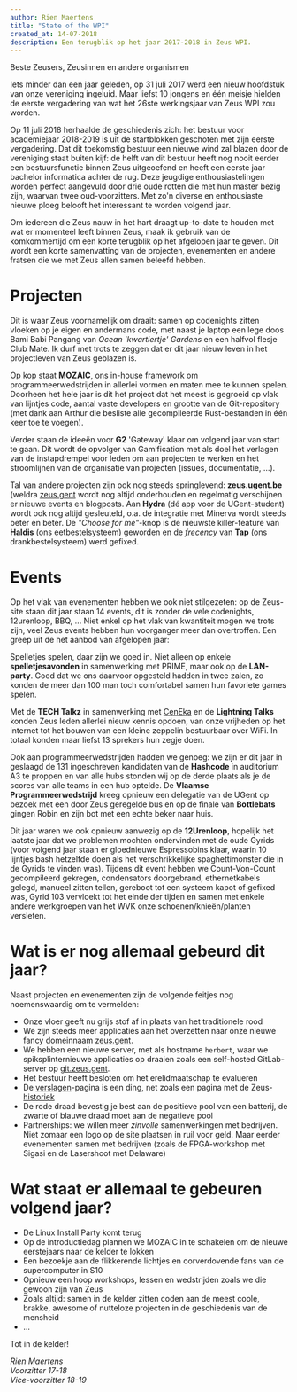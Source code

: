 ```yaml
---
author: Rien Maertens
title: "State of the WPI"
created_at: 14-07-2018
description: Een terugblik op het jaar 2017-2018 in Zeus WPI.
---
```


Beste Zeusers, Zeusinnen en andere organismen

Iets minder dan een jaar geleden, op 31 juli 2017 werd een nieuw hoofdstuk van onze vereniging ingeluid. Maar liefst 10 jongens en één meisje hielden de eerste vergadering van wat het 26ste werkingsjaar van Zeus WPI zou worden.

Op 11 juli 2018 herhaalde de geschiedenis zich: het bestuur voor academiejaar 2018-2019 is uit de startblokken geschoten met zijn eerste vergadering. Dat dit toekomstig bestuur een nieuwe wind zal blazen door de vereniging staat buiten kijf: de helft van dit bestuur heeft nog nooit eerder een bestuursfunctie binnen Zeus uitgeoefend en heeft een eerste jaar bachelor informatica achter de rug. Deze jeugdige enthousiastelingen worden perfect aangevuld door drie oude rotten die met hun master bezig zijn, waarvan twee oud-voorzitters. Met zo'n diverse en enthousiaste nieuwe ploeg belooft het interessant te worden volgend jaar.

Om iedereen die Zeus nauw in het hart draagt up-to-date te houden met wat er momenteel leeft binnen Zeus, maak ik gebruik van de komkommertijd om een korte terugblik op het afgelopen jaar te geven. Dit wordt een korte samenvatting van de projecten, evenementen en andere fratsen die we met Zeus allen samen beleefd hebben.

# Projecten

Dit is waar Zeus voornamelijk om draait: samen op codenights zitten vloeken op je eigen en andermans code, met naast je laptop een lege doos Bami Babi Pangang van _Ocean 'kwartiertje' Gardens_ en een halfvol flesje Club Mate. Ik durf met trots te zeggen dat er dit jaar nieuw leven in het projectleven van Zeus geblazen is.

Op kop staat **MOZAIC**, ons in-house framework om programmeerwedstrijden in allerlei vormen en maten mee te kunnen spelen. Doorheen het hele jaar is dit het project dat het meest is gegroeid op vlak van lijntjes code, aantal vaste developers en grootte van de Git-repository (met dank aan Arthur die besliste alle gecompileerde Rust-bestanden in één keer toe te voegen).

Verder staan de ideeën voor **G2** 'Gateway' klaar om volgend jaar van start te gaan. Dit wordt de opvolger van Gamification met als doel het verlagen van de instapdrempel voor leden om aan projecten te werken en het stroomlijnen van de organisatie van projecten (issues, documentatie, ...).

Tal van andere projecten zijn ook nog steeds springlevend: **zeus.ugent.be** (weldra [zeus.gent](https://zeus.gent) wordt nog altijd onderhouden en regelmatig verschijnen er nieuwe events en blogposts. Aan **Hydra** (dé app voor de UGent-student) wordt ook nog altijd gesleuteld, o.a. de integratie met Minerva wordt steeds beter en beter. De _"Choose for me"_-knop is de nieuwste killer-feature van **Haldis** (ons eetbestelsysteem) geworden en de _[frecency](https://en.wikipedia.org/wiki/Frecency)_ van **Tap** (ons drankbestelsysteem) werd gefixed.

# Events

Op het vlak van evenementen hebben we ook niet stilgezeten: op de Zeus-site staan dit jaar staan 14 events, dit is zonder de vele codenights, 12urenloop, BBQ, ... Niet enkel op het vlak van kwantiteit mogen we trots zijn, veel Zeus events hebben hun voorganger meer dan overtroffen. Een greep uit de het aanbod van afgelopen jaar:

Spelletjes spelen, daar zijn we goed in. Niet alleen op enkele **spelletjesavonden** in samenwerking met PRIME, maar ook op de **LAN-party**. Goed dat we ons daarvoor opgesteld hadden in twee zalen, zo konden de meer dan 100 man toch comfortabel samen hun favoriete games spelen.

Met de **TECH Talkz** in samenwerking met [CenEka](http://ceneka.ugent.be/) en de **Lightning Talks** konden Zeus leden allerlei nieuw kennis opdoen, van onze vrijheden op het internet tot het bouwen van een kleine zeppelin bestuurbaar over WiFi. In totaal konden maar liefst 13 sprekers hun zegje doen.

Ook aan programmeerwedstrijden hadden we genoeg: we zijn er dit jaar in geslaagd de 131 ingeschreven kandidaten van de **Hashcode** in auditorium A3 te proppen en van alle hubs stonden wij op de derde plaats als je de scores van alle teams in een hub optelde. De **Vlaamse Programmeerwedstrijd** kreeg opnieuw een delegatie van de UGent op bezoek met een door Zeus geregelde bus en op de finale van **Bottlebats** gingen Robin en zijn bot met een echte beker naar huis.

Dit jaar waren we ook opnieuw aanwezig op de **12Urenloop**, hopelijk het laatste jaar dat we problemen mochten ondervinden met de oude Gyrids (voor volgend jaar staan er gloednieuwe Espressobins klaar, waarin 10 lijntjes bash hetzelfde doen als het verschrikkelijke spaghettimonster die in de Gyrids te vinden was). Tijdens dit event hebben we Count-Von-Count gecompileerd gekregen, condensators doorgebrand, ethernetkabels gelegd, manueel zitten tellen, gereboot tot een systeem kapot of gefixed was, Gyrid 103 vervloekt tot het einde der tijden en samen met enkele andere werkgroepen van het WVK onze schoenen/knieën/planten versleten.

# Wat is er nog allemaal gebeurd dit jaar?

Naast projecten en evenementen zijn de volgende feitjes nog noemenswaardig om te vermelden:

- Onze vloer geeft nu grijs stof af in plaats van het traditionele rood
- We zijn steeds meer applicaties aan het overzetten naar onze nieuwe fancy domeinnaam [zeus.gent](https://zeus.gent).
- We hebben een nieuwe server, met als hostname `herbert`, waar we spiksplinternieuwe applicaties op draaien zoals een self-hosted GitLab-server op [git.zeus.gent](https://git.zeus.gent).
- Het bestuur heeft besloten om het erelidmaatschap te evalueren
- De [verslagen](<%= @items['/about/verslagen.erb'].path %>)-pagina is een ding, net zoals een pagina met de Zeus-[historiek](<%= @items['/about/historiek.md'].path %>)
- De rode draad bevestig je best aan de positieve pool van een batterij, de zwarte of blauwe draad moet aan de negatieve pool
- Partnerships: we willen meer _zinvolle_ samenwerkingen met bedrijven. Niet zomaar een logo op de site plaatsen in ruil voor geld. Maar eerder evenementen samen met bedrijven (zoals de FPGA-workshop met Sigasi en de Lasershoot met Delaware)

# Wat staat er allemaal te gebeuren volgend jaar?

- De Linux Install Party komt terug
- Op de introductiedag plannen we MOZAIC in te schakelen om de nieuwe eerstejaars naar de kelder te lokken
- Een bezoekje aan de flikkerende lichtjes en oorverdovende fans van de supercomputer in S10
- Opnieuw een hoop workshops, lessen en wedstrijden zoals we die gewoon zijn van Zeus
- Zoals altijd: samen in de kelder zitten coden aan de meest coole, brakke, awesome of nutteloze projecten in de geschiedenis van de mensheid
- ...

Tot in de kelder!

_Rien Maertens_  
_Voorzitter 17-18_  
_Vice-voorzitter 18-19_




